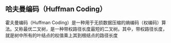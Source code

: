 ## 哈夫曼编码（Huffman Coding）

霍夫曼编码（Huffman Coding）是一种用于无损数据压缩的熵编码（权编码）算法。又称最优二叉树，是一种带权路径长度最短的二叉树。其中，带权路径长度，就是树中所有的叶结点的权值乘上其到根结点的路径长度
<!-- https://baijiahao.baidu.com/s?id=1565726982842058&wfr=spider&for=pc -->

## 

<!-- protocol buffer -->
<!-- http://blog.csdn.net/carson_ho/article/details/70568606 -->
